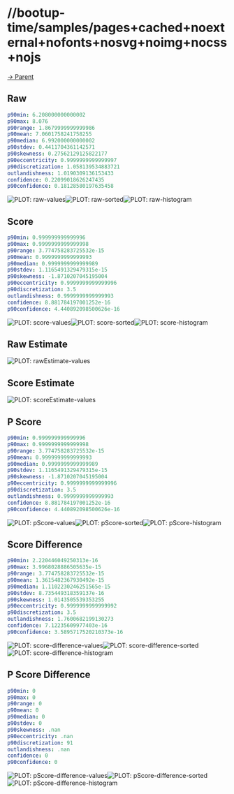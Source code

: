
# //bootup-time/samples/pages+cached+noexternal+nofonts+nosvg+noimg+nocss+nojs

[→ Parent](../..)


## Raw


```yaml
p90min: 6.208000000000002
p90max: 8.076
p90range: 1.8679999999999986
p90mean: 7.0601758241758255
p90median: 6.992000000000002
p90stdev: 0.4411704361142571
p90skewness: 0.27562129125822177
p90eccentricity: 0.9999999999999997
p90discretization: 1.058139534883721
outlandishness: 1.0190309136153433
confidence: 0.22099018626247435
p90confidence: 0.18128580197635458

```

![PLOT: raw-values](./raw/values.svg)![PLOT: raw-sorted](./raw/sorted.svg)![PLOT: raw-histogram](./raw/histogram.svg)
## Score


```yaml
p90min: 0.999999999999996
p90max: 0.9999999999999998
p90range: 3.774758283725532e-15
p90mean: 0.9999999999999993
p90median: 0.9999999999999989
p90stdev: 1.1165491329479315e-15
p90skewness: -1.8710207045195004
p90eccentricity: 0.9999999999999996
p90discretization: 3.5
outlandishness: 0.9999999999999993
confidence: 8.881784197001252e-16
p90confidence: 4.440892098500626e-16

```

![PLOT: score-values](./score/values.svg)![PLOT: score-sorted](./score/sorted.svg)![PLOT: score-histogram](./score/histogram.svg)
## Raw Estimate

![PLOT: rawEstimate-values](./rawEstimate/values.svg)
## Score Estimate

![PLOT: scoreEstimate-values](./scoreEstimate/values.svg)
## P Score


```yaml
p90min: 0.999999999999996
p90max: 0.9999999999999998
p90range: 3.774758283725532e-15
p90mean: 0.9999999999999993
p90median: 0.9999999999999989
p90stdev: 1.1165491329479315e-15
p90skewness: -1.8710207045195004
p90eccentricity: 0.9999999999999996
p90discretization: 3.5
outlandishness: 0.9999999999999993
confidence: 8.881784197001252e-16
p90confidence: 4.440892098500626e-16

```

![PLOT: pScore-values](./pScore/values.svg)![PLOT: pScore-sorted](./pScore/sorted.svg)![PLOT: pScore-histogram](./pScore/histogram.svg)
## Score Difference


```yaml
p90min: 2.220446049250313e-16
p90max: 3.9968028886505635e-15
p90range: 3.774758283725532e-15
p90mean: 1.3615482367930492e-15
p90median: 1.1102230246251565e-15
p90stdev: 8.735449318359137e-16
p90skewness: 1.0143505539353255
p90eccentricity: 0.9999999999999992
p90discretization: 3.5
outlandishness: 1.7600682199130273
confidence: 7.12235609977403e-16
p90confidence: 3.5895717520210373e-16

```

![PLOT: score-difference-values](./score-difference/values.svg)![PLOT: score-difference-sorted](./score-difference/sorted.svg)![PLOT: score-difference-histogram](./score-difference/histogram.svg)
## P Score Difference


```yaml
p90min: 0
p90max: 0
p90range: 0
p90mean: 0
p90median: 0
p90stdev: 0
p90skewness: .nan
p90eccentricity: .nan
p90discretization: 91
outlandishness: .nan
confidence: 0
p90confidence: 0

```

![PLOT: pScore-difference-values](./pScore-difference/values.svg)![PLOT: pScore-difference-sorted](./pScore-difference/sorted.svg)![PLOT: pScore-difference-histogram](./pScore-difference/histogram.svg)